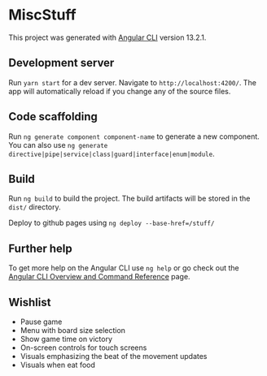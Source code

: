 # MiscStuff

This project was generated with [Angular CLI](https://github.com/angular/angular-cli) version 13.2.1.

## Development server

Run `yarn start` for a dev server. Navigate to `http://localhost:4200/`. The app will automatically reload if you change any of the source files.

## Code scaffolding

Run `ng generate component component-name` to generate a new component. You can also use `ng generate directive|pipe|service|class|guard|interface|enum|module`.

## Build

Run `ng build` to build the project. The build artifacts will be stored in the `dist/` directory.

Deploy to github pages using `ng deploy --base-href=/stuff/`

## Further help

To get more help on the Angular CLI use `ng help` or go check out the [Angular CLI Overview and Command Reference](https://angular.io/cli) page.

## Wishlist
 - Pause game
 - Menu with board size selection
 - Show game time on victory
 - On-screen controls for touch screens
 - Visuals emphasizing the beat of the movement updates
 - Visuals when eat food
